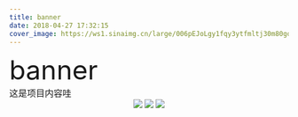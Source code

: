 ```yaml
---
title: banner
date: 2018-04-27 17:32:15
cover_image: https://ws1.sinaimg.cn/large/006pEJoLgy1fqy3ytfmltj30m80goagg.jpg
---
```

<div align="center">
    <div align="left" style="width:1200px;">
    <div ><font size="8">banner</font></div>
    <font size="3">这是项目内容哇</font>
    </div>
    <img class="img-fluid project-img" src="https://ws1.sinaimg.cn/large/006pEJoLgy1fqy3ytn456j30xc3o2qdx.jpg" />
    <img class="img-fluid project-img" src="https://ws1.sinaimg.cn/large/006pEJoLgy1fqy3yudkelj30xc2ihwj4.jpg" />
    <img class="img-fluid project-img" src="https://ws1.sinaimg.cn/large/006pEJoLgy1fqy3yv6hzij30xc15caar.jpg" />
</div>